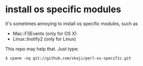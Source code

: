 # install os specific modules

It's sometimes annoying to install os specific modules, such as

* Mac::FSEvents (only for OS X)
* Linux::Inotify2 (only for Linux)

This repo may help that. Just type:

```
$ cpanm -nq git://github.com/skaji/perl-os-specific.git
```
